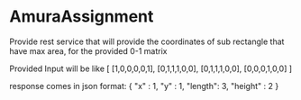 # AmuraAssignment
Provide rest service that will provide the coordinates of sub rectangle that have max area, for the provided 0-1 matrix

Provided Input will be like
[
  [1,0,0,0,0,1],
  [0,1,1,1,0,0],
  [0,1,1,1,0,0],
  [0,0,0,1,0,0]
]

response comes in json format:
{
  "x" : 1, "y" : 1, "length": 3, "height" : 2
}
